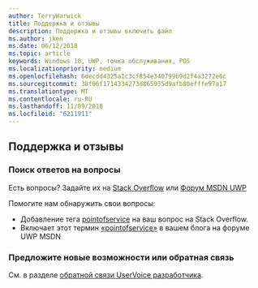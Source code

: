 ```yaml
---
author: TerryWarwick
title: Поддержка и отзывы
description: Поддержка и отзывы включить файл
ms.author: jken
ms.date: 06/12/2018
ms.topic: article
keywords: Windows 10, UWP, точка обслуживания, POS
ms.localizationpriority: medium
ms.openlocfilehash: 6decdd4325a1c3cf854e340799b9d2f4a3272e6c
ms.sourcegitcommit: 38f06f1714334273d865935d9afb80efffe97a17
ms.translationtype: MT
ms.contentlocale: ru-RU
ms.lasthandoff: 11/09/2018
ms.locfileid: "6211911"
---
```

## <a name="support-and-feedback"></a>Поддержка и отзывы

### <a name="find-answers-to-your-questions"></a>Поиск ответов на вопросы

Есть вопросы? Задайте их на [Stack Overflow](https://aka.ms/pos-stackoverflow) или [Форум MSDN UWP](https://aka.ms/pos-msdn-uwpforum)

Помогите нам обнаружить свои вопросы:
- Добавление тега [pointofservice](https://aka.ms/pos-stackoverflow) на ваш вопрос на Stack Overflow. 
- Включает этот термин [«pointofservice»](https://aka.ms/pos-msdn-uwpforum) в вашем блога на форуме UWP MSDN

### <a name="make-feature-suggestions-or-give-feedback"></a>Предложите новые возможности или обратная связь
См. в разделе [обратной связи UserVoice разработчика](https://wpdev.uservoice.com/forums/110705-universal-windows-platform?category_id=202594).
